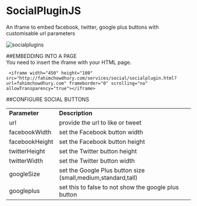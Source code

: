 SocialPluginJS
==============

An iframe to embed facebook, twitter, google plus buttons with customisable url parameters

![socialplugins](http://fahimchowdhury.com/services/social/resource/image/buttons.jpg)

##EMBEDDING INTO A PAGE  
You need to insert the iframe with your HTML page.  

     <iframe width="450" height="100" src="http://fahimchowdhury.com/services/social/socialplugin.html?url=fahimchowdhury.com" frameborder="0" scrolling="no" allowTransparency="true"></iframe>

##CONFIGURE SOCIAL BUTTONS  

<table>
     		<tr>
				<td><b>Parameter</b></td>
				<td><b>Description</b></td>
			</tr>
			<tr>
				<td>url</td>
				<td>provide the url to like or tweet</td>
			</tr>
			<tr>
				<td>facebookWidth</td>
				<td>set the Facebook button width</td>
			</tr>
			<tr>
				<td>facebookHeight</td>
				<td>set the Facebook button height</td>
			</tr>
			<tr>
				<td>twitterHeight</td>
				<td>set the Twitter button height</td>
			</tr>
			<tr>
				<td>twitterWidth</td>
				<td>set the Twitter button width</td>
			</tr>
			<tr>
				<td>googleSize</td>
				<td>set the Google Plus button size (small,medium,standard,tall)</td>
			</tr>
			<tr>
				<td>googleplus</td>
				<td>set this to false to not show the google plus button</td>
			</tr>
		</table>
